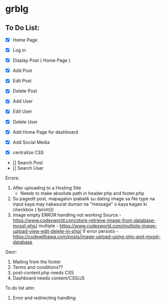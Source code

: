 # grblg

## To Do List:

+ [x] Home Page
+ [x] Log in
+ [x] Display Post ( Home Page )
+ [x] Add Post
+ [x] Edit Post
+ [x] Delete Post
+ [x] Add User
+ [x] Edit User
+ [x] Delete User

+ [x] Add Home Page for dashboard
+ [x] Add Social Media 

+ [x] centralize CSS

- [] Search Post
- [] Search User

Errors:
1. After uploading to a Hosting Site
	- Needs to make absolute path in header.php and footer.php
2. Su pagedit post, mapagalon ipabalik su dating image sa file type na input kaya may nakasurat duman na "message" o kaya kagan ki checkbox ( fprint())
3. Image empty ERROR handling not working
Source - https://www.codexworld.com/store-retrieve-image-from-database-mysql-php/
multiple - https://www.codexworld.com/multiple-image-upload-view-edit-delete-in-php/
If error persists - https://codewithawa.com/posts/image-upload-using-php-and-mysql-database

Geor:
1. Mailing from the footer
2. Terms and conditions??
3. post-content.php needs CSS
4. Dashboard needs content/CSS/JS

To do list atm:
1. Error and redirecting handling